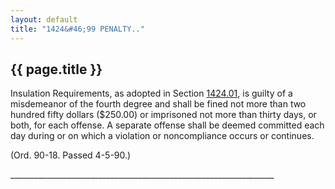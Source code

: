```yaml
---
layout: default 
title: "1424&#46;99 PENALTY.."
---
```


{{ page.title }}
----------------
Insulation Requirements, as adopted in Section [1424.01](56ddc479.html),
is guilty of a misdemeanor of the fourth degree and shall be fined not
more than two hundred fifty dollars (\$250.00) or imprisoned not more
than thirty days, or both, for each offense. A separate offense shall be
deemed committed each day during or on which a violation or
noncompliance occurs or continues.

(Ord. 90-18. Passed 4-5-90.)

\_\_\_\_\_\_\_\_\_\_\_\_\_\_\_\_\_\_\_\_\_\_\_\_\_\_\_\_\_\_\_\_\_\_\_\_\_\_\_\_\_\_\_\_\_\_\_\_\_\_\_\_\_\_\_\_\_\_\_\_\_\_\_\_\_\_
